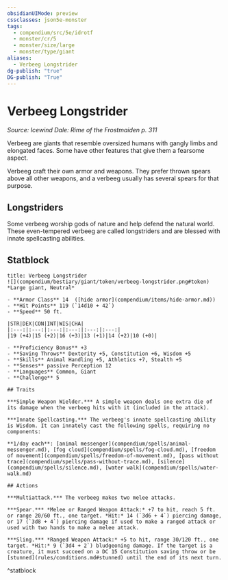```yaml
---
obsidianUIMode: preview
cssclasses: json5e-monster
tags:
  - compendium/src/5e/idrotf
  - monster/cr/5
  - monster/size/large
  - monster/type/giant
aliases:
  - Verbeeg Longstrider
dg-publish: "true"
DG-publish: "True"
---
```

# Verbeeg Longstrider
*Source: Icewind Dale: Rime of the Frostmaiden p. 311*  

Verbeeg are giants that resemble oversized humans with gangly limbs and elongated faces. Some have other features that give them a fearsome aspect.

Verbeeg craft their own armor and weapons. They prefer thrown spears above all other weapons, and a verbeeg usually has several spears for that purpose.

## Longstriders

Some verbeeg worship gods of nature and help defend the natural world. These even-tempered verbeeg are called longstriders and are blessed with innate spellcasting abilities.

## Statblock

```ad-statblock
title: Verbeeg Longstrider
![](compendium/bestiary/giant/token/verbeeg-longstrider.png#token)
*Large giant, Neutral*

- **Armor Class** 14  ([hide armor](compendium/items/hide-armor.md))
- **Hit Points** 119 (`14d10 + 42`)
- **Speed** 50 ft.

|STR|DEX|CON|INT|WIS|CHA|
|:---:|:---:|:---:|:---:|:---:|:---:|
|19 (+4)|15 (+2)|16 (+3)|13 (+1)|14 (+2)|10 (+0)|

- **Proficiency Bonus** +3
- **Saving Throws** Dexterity +5, Constitution +6, Wisdom +5
- **Skills** Animal Handling +5, Athletics +7, Stealth +5
- **Senses** passive Perception 12
- **Languages** Common, Giant
- **Challenge** 5

## Traits

***Simple Weapon Wielder.*** A simple weapon deals one extra die of its damage when the verbeeg hits with it (included in the attack).

***Innate Spellcasting.*** The verbeeg's innate spellcasting ability is Wisdom. It can innately cast the following spells, requiring no components:

**1/day each**: [animal messenger](compendium/spells/animal-messenger.md), [fog cloud](compendium/spells/fog-cloud.md), [freedom of movement](compendium/spells/freedom-of-movement.md), [pass without trace](compendium/spells/pass-without-trace.md), [silence](compendium/spells/silence.md), [water walk](compendium/spells/water-walk.md)

## Actions

***Multiattack.*** The verbeeg makes two melee attacks.

***Spear.*** *Melee or Ranged Weapon Attack:* +7 to hit, reach 5 ft. or range 20/60 ft., one target. *Hit:* 14 (`3d6 + 4`) piercing damage, or 17 (`3d8 + 4`) piercing damage if used to make a ranged attack or used with two hands to make a melee attack.

***Sling.*** *Ranged Weapon Attack:* +5 to hit, range 30/120 ft., one target. *Hit:* 9 (`3d4 + 2`) bludgeoning damage. If the target is a creature, it must succeed on a DC 15 Constitution saving throw or be [stunned](rules/conditions.md#stunned) until the end of its next turn.
```
^statblock